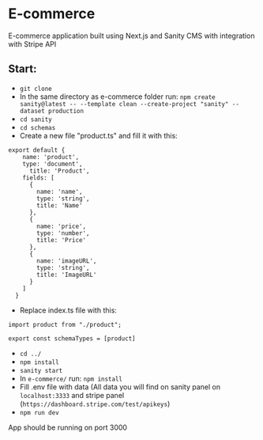 # E-commerce
E-commerce application built using Next.js and Sanity CMS with integration with Stripe API

Start:
------------

- ``` git clone ```
- In the same directory as e-commerce folder run: ```npm create sanity@latest -- --template clean --create-project "sanity" --dataset production```
- ```cd sanity```
- ```cd schemas```
- Create a new file "product.ts" and fill it with this:

```
export default {
    name: 'product',
    type: 'document',
      title: 'Product',
    fields: [
      {
        name: 'name',
        type: 'string',
        title: 'Name'
      },
      {
        name: 'price',
        type: 'number',
        title: 'Price'
      },
      {
        name: 'imageURL',
        type: 'string',
        title: 'ImageURL'
      }
    ]
  }
  ```
  - Replace index.ts file with this:
  ```
  import product from "./product";

export const schemaTypes = [product]
```
- ```cd ../```
- ```npm install```
- ```sanity start```
- In ```e-commerce/``` run: ```npm install```
- Fill .env file with data (All data you will find on sanity panel on ```localhost:3333``` and stripe panel (```https://dashboard.stripe.com/test/apikeys```)
- ```npm run dev```

App should be running on port 3000
